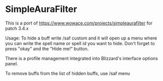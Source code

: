 # SimpleAuraFilter

This is a port of https://www.wowace.com/projects/simpleaurafilter for patch 3.4.x

Usage:
To hide a buff write /saf custom and it will open up a menu where you can write the spell name or spell id you want to hide. Don't forget to press "okay" and the "Hide me!" button.

There is a profile management integrated into Blizzard's interface options panel.

To remove buffs from the list of hidden buffs, use /saf menu
